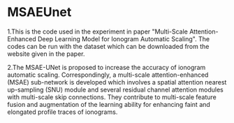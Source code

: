 # MSAEUnet
1.This is the code used in the experiment in paper "Multi-Scale Attention-Enhanced Deep Learning Model for Ionogram Automatic Scaling". The codes can be run with the dataset which can be downloaded from the website given in the paper.

2.The MSAE-UNet is proposed to increase the accuracy of ionogram automatic scaling. Correspondingly, a multi-scale attention-enhanced (MSAE) sub-network is developed which involves a spatial attention nearest up-sampling (SNU) module and several residual channel attention modules with multi-scale skip connections. They contribute to multi-scale feature fusion and augmentation of the learning ability for enhancing faint and elongated profile traces of ionograms.
